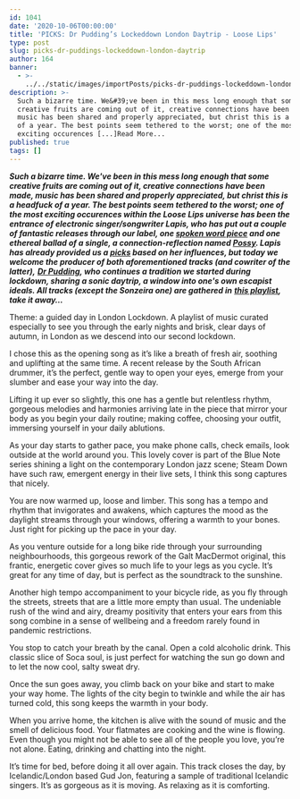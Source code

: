 ```yaml
---
id: 1041
date: '2020-10-06T00:00:00'
title: 'PICKS: Dr Pudding’s Lockeddown London Daytrip - Loose Lips'
type: post
slug: picks-dr-puddings-lockeddown-london-daytrip
author: 164
banner:
  - >-
    ../../static/images/importPosts/picks-dr-puddings-lockeddown-london-daytrip/image1041.jpeg
description: >-
  Such a bizarre time. We&#39;ve been in this mess long enough that some
  creative fruits are coming out of it, creative connections have been made,
  music has been shared and properly appreciated, but christ this is a headfuck
  of a year. The best points seem tethered to the worst; one of the most
  exciting occurences [...]Read More...
published: true
tags: []
---
```

**_Such a bizarre time. We've been in this mess long enough that some creative fruits are coming out of it, creative connections have been made, music has been shared and properly appreciated, but christ this is a headfuck of a year. The best points seem tethered to the worst; one of the most exciting occurences within the Loose Lips universe has been the entrance of electronic singer/songwriter Lapis, who has put out a couple of fantastic releases through our label, one [spoken word piece](https://looselips123.bandcamp.com/track/lapis-within-all-things-prod-dr-pudding) and one ethereal ballad of a single, a connection-reflection named [Possy](https://looselips123.bandcamp.com/album/ll019-possy). Lapis has already provided us a [picks](http://loose-lips.co.uk/blog/picks-lapis-inspirations) based on her influences, but today we welcome the producer of both aforementioned tracks (and cowriter of the latter),_** [**_Dr Pudding_**](https://www.instagram.com/dr_pudding/)**_, who continues a tradition we started during lockdown, sharing a sonic daytrip, a window into one's own escapist ideals. All tracks (except the Sonzeira one) are gathered in_** [**_this playlist_**](https://open.spotify.com/playlist/7qSHjNAfdgE1KiTYUEHEeb?si=e50yQBgiTB2MkK_z8A3esA)**_, take it away…_** 

Theme: a guided day in London Lockdown. A playlist of music curated especially to see you through the early nights and brisk, clear days of autumn, in London as we descend into our second lockdown. 

I chose this as the opening song as it’s like a breath of fresh air, soothing and uplifting at the same time. A recent release by the South African drummer, it’s the perfect, gentle way to open your eyes, emerge from your slumber and ease your way into the day. 

Lifting it up ever so slightly, this one has a gentle but relentless rhythm, gorgeous melodies and harmonies arriving late in the piece that mirror your body as you begin your daily routine; making coffee, choosing your outfit, immersing yourself in your daily ablutions. 

As your day starts to gather pace, you make phone calls, check emails, look outside at the world around you. This lovely cover is part of the Blue Note series shining a light on the contemporary London jazz scene; Steam Down have such raw, emergent energy in their live sets, I think this song captures that nicely. 

You are now warmed up, loose and limber. This song has a tempo and rhythm that invigorates and awakens, which captures the mood as the daylight streams through your windows, offering a warmth to your bones. Just right for picking up the pace in your day. 

As you venture outside for a long bike ride through your surrounding neighbourhoods, this gorgeous rework of the Galt MacDermot original, this frantic, energetic cover gives so much life to your legs as you cycle. It’s great for any time of day, but is perfect as the soundtrack to the sunshine.

Another high tempo accompaniment to your bicycle ride, as you fly through the streets, streets that are a little more empty than usual. The undeniable rush of the wind and airy, dreamy positivity that enters your ears from this song combine in a sense of wellbeing and a freedom rarely found in pandemic restrictions. 

You stop to catch your breath by the canal. Open a cold alcoholic drink. This classic slice of Soca soul, is just perfect for watching the sun go down and to let the now cool, salty sweat dry.

Once the sun goes away, you climb back on your bike and start to make your way home. The lights of the city begin to twinkle and while the air has turned cold, this song keeps the warmth in your body.

When you arrive home, the kitchen is alive with the sound of music and the smell of delicious food. Your flatmates are cooking and the wine is flowing. Even though you might not be able to see all of the people you love, you’re not alone. Eating, drinking and chatting into the night.

It’s time for bed, before doing it all over again. This track closes the day, by Icelandic/London based Gud Jon, featuring a sample of traditional Icelandic singers. It’s as gorgeous as it is moving. As relaxing as it is comforting.
